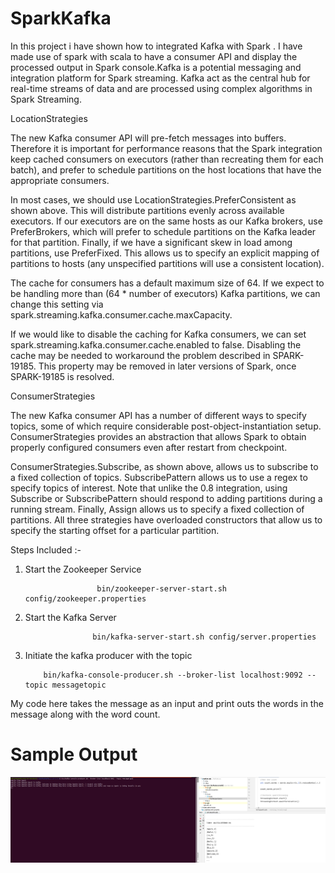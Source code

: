 # SparkKafka

In this project i have shown how to integrated Kafka with Spark . I have made use of spark with scala to have a consumer API and display the processed output in Spark console.Kafka is a potential messaging and integration platform for Spark streaming. Kafka act as the central hub for real-time streams of data and are processed using complex algorithms in Spark Streaming.

LocationStrategies

The new Kafka consumer API will pre-fetch messages into buffers. Therefore it is important for performance reasons that the Spark integration keep cached consumers on executors (rather than recreating them for each batch), and prefer to schedule partitions on the host locations that have the appropriate consumers.

In most cases, we should use LocationStrategies.PreferConsistent as shown above. This will distribute partitions evenly across available executors. If our executors are on the same hosts as our Kafka brokers, use PreferBrokers, which will prefer to schedule partitions on the Kafka leader for that partition. Finally, if we have a significant skew in load among partitions, use PreferFixed. This allows us to specify an explicit mapping of partitions to hosts (any unspecified partitions will use a consistent location).

The cache for consumers has a default maximum size of 64. If we expect to be handling more than (64 \* number of executors) Kafka partitions, we can change this setting via spark.streaming.kafka.consumer.cache.maxCapacity.

If we would like to disable the caching for Kafka consumers, we can set spark.streaming.kafka.consumer.cache.enabled to false. Disabling the cache may be needed to workaround the problem described in SPARK-19185. This property may be removed in later versions of Spark, once SPARK-19185 is resolved.

ConsumerStrategies

The new Kafka consumer API has a number of different ways to specify topics, some of which require considerable post-object-instantiation setup. ConsumerStrategies provides an abstraction that allows Spark to obtain properly configured consumers even after restart from checkpoint.

ConsumerStrategies.Subscribe, as shown above, allows us to subscribe to a fixed collection of topics. SubscribePattern allows us to use a regex to specify topics of interest. Note that unlike the 0.8 integration, using Subscribe or SubscribePattern should respond to adding partitions during a running stream. Finally, Assign allows us to specify a fixed collection of partitions. All three strategies have overloaded constructors that allow us to specify the starting offset for a particular partition.

Steps Included :-

1.  Start the Zookeeper Service

                        bin/zookeeper-server-start.sh config/zookeeper.properties

2.  Start the Kafka Server

                       bin/kafka-server-start.sh config/server.properties

3.  Initiate the kafka producer with the topic

            bin/kafka-console-producer.sh --broker-list localhost:9092 --topic messagetopic

My code here takes the message as an input and print outs the words in the message along with the word count.

# Sample Output

![alt text](https://github.com/Abhishek010397/SparkKafka/blob/main/KafkaSpark.png)
